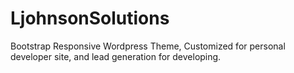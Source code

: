 LjohnsonSolutions
===
Bootstrap Responsive Wordpress Theme, Customized for personal developer site, and lead generation for developing.